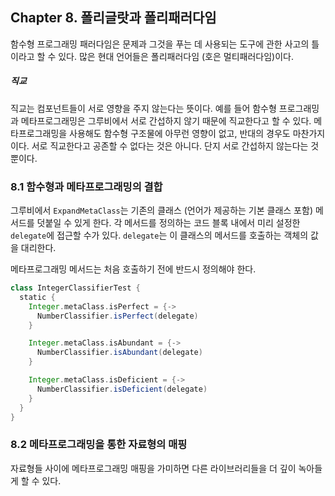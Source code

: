 ## Chapter 8. 폴리글랏과 폴리패러다임
함수형 프로그래밍 패러다임은 문제과 그것을 푸는 데 사용되는 도구에 관한 사고의 틀이라고 할 수 있다. 많은 현대 언어들은 폴리패러다임 (호은 멀티패러다임)이다.

##### 직교
직교는 컴포넌트들이 서로 영향을 주지 않는다는 뜻이다. 예를 들어 함수형 프로그래밍과 메타프로그래밍은 그루비에서 서로 간섭하지 않기 때문에 직교한다고 할 수 있다. 메타프로그래밍을 사용해도 함수형 구조물에 아무런 영향이 없고, 반대의 경우도 마찬가지이다. 서로 직교한다고 공존할 수 없다는 것은 아니다. 단지 서로 간섭하지 않는다는 것 뿐이다.

### 8.1 함수형과 메타프로그래밍의 결합
그루비에서 `ExpandMetaClass`는 기존의 클래스 (언어가 제공하는 기본 클래스 포함) 메서드를 덧붙일 수 있게 한다. 각 메서드를 정의하는 코드 블록 내에서 미리 설정한 `delegate`에 접근할 수가 있다. `delegate`는 이 클래스의 메서드를 호출하는 객체의 값을 대리한다.

메타프로그래밍 메서드는 처음 호출하기 전에 반드시 정의해야 한다. 

```groovy
class IntegerClassifierTest {
  static {
    Integer.metaClass.isPerfect = {->
      NumberClassifier.isPerfect(delegate)
    }

    Integer.metaClass.isAbundant = {->
      NumberClassifier.isAbundant(delegate)
    }

    Integer.metaClass.isDeficient = {->
      NumberClassifier.isDeficient(delegate)
    }
  }
}
```

### 8.2 메타프로그래밍을 통한 자료형의 매핑
자료형들 사이에 메타프로그래밍 매핑을 가미하면 다른 라이브러리들을 더 깊이 녹아들게 할 수 있다. 

